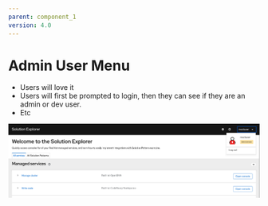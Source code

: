 ```yaml
---
parent: component_1
version: 4.0
---
```


# Admin User Menu

- Users will love it
- Users will first be prompted to login, then they can see if they are an admin or dev user.
- Etc

![03](img/admin_user_menu.png)
